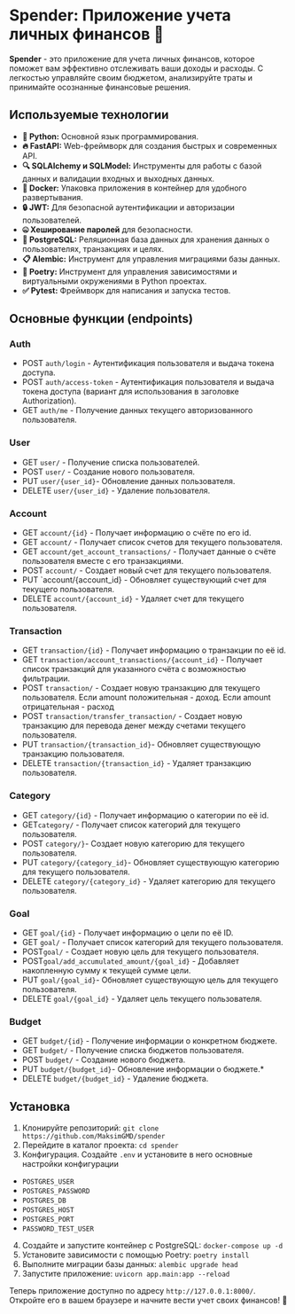 # Spender: Приложение учета личных финансов 💸
**Spender** - это приложение для учета личных финансов, которое поможет вам эффективно отслеживать ваши доходы и расходы. С легкостью управляйте своим бюджетом, анализируйте траты и принимайте осознанные финансовые решения.

## Используемые технологии
 -   **🐍 Python:** Основной язык программирования.
 -   **🔥 FastAPI:** Web-фреймворк для создания быстрых и современных API.
 -   **🔍 SQLAlchemy и SQLModel:** Инструменты для работы с базой данных и валидации входных и выходных данных.
 -   **🐋 Docker:** Упаковка приложения в контейнер для удобного развертывания.
 -   **🔒 JWT:** Для безопасной аутентификации и авторизации пользователей.
 -   **🤐 Хеширование паролей** для безопасности.
 -   **💾 PostgreSQL:** Реляционная база данных для хранения данных о пользователях, транзакциях и целях.
 -   **📋 Alembic:** Инструмент для управления миграциями базы данных.
 -   **🎻 Poetry:** Инструмент для управления зависимостями и виртуальными окружениями в Python проектах.
 -   **✅ Pytest:** Фреймворк для написания и запуска тестов.
## Основные функции (endpoints)
### Auth
 - POST `auth/login` - Аутентификация пользователя и выдача токена доступа.
 - POST `auth/access-token` - Аутентификация пользователя и выдача токена доступа (вариант для использования в заголовке Authorization).
 - GET `auth/me` - Получение данных текущего авторизованного пользователя.
 
### User
 - GET `user/` - Получение списка пользователей.
 - POST `user/` - Создание нового пользователя.
 - PUT `user/{user_id}`- Обновление данных пользователя.
 - DELETE `user/{user_id}` - Удаление пользователя.

### Account

 - GET `account/{id}` - Получает информацию о счёте по его id.
 - GET  `account/` - Получает список счетов для текущего пользователя.
 - GET `account/get_account_transactions/` - Получает данные о счёте пользователя вместе с его транзакциями.
 - POST `account/` - Создает новый счет для текущего пользователя.
 - PUT `account/{account_id} - Обновляет существующий счет для текущего пользователя.
 - DELETE `account/{account_id}` - Удаляет счет для текущего пользователя.

### Transaction
 - GET `transaction/{id}` - Получает информацию о транзакции по её id.
 - GET `transaction/account_transactions/{account_id}` - Получает список транзакций для указанного счёта с возможностью фильтрации.
 - POST `transaction/` - Создает новую транзакцию для текущего пользователя. Если amount положительная - доход. Если amount отрицательная - расход
 - POST `transaction/transfer_transaction/` - Создает новую транзакцию для перевода денег между счетами текущего пользователя.
 - PUT `transaction/{transaction_id}`- Обновляет существующую транзакцию пользователя.
 - DELETE `transaction/{transaction_id}` - Удаляет транзакцию пользователя.
### Category
 - GET `category/{id}` - Получает информацию о категории по её id.
 - GET`category/` - Получает список категорий для текущего пользователя.
 - POST `category/}`- Создает новую категорию для текущего пользователя.
 - PUT `category/{category_id}`- Обновляет существующую категорию для текущего пользователя.
 - DELETE `category/{category_id}` - Удаляет категорию для текущего пользователя.

### Goal
 - GET `goal/{id}` - Получает информацию о цели по её ID.
 - GET `goal/` - Получает список категорий для текущего пользователя.
 - POST`goal/` - Создает новую цель для текущего пользователя.
 - POST`goal/add_accumulated_amount/{goal_id}` - Добавляет накопленную сумму к текущей сумме цели.
 - PUT `goal/{goal_id}`- Обновляет существующую цель для текущего пользователя.
 - DELETE `goal/{goal_id}` - Удаляет цель текущего пользователя.

### Budget
 - GET `budget/{id}` - Получение информации о конкретном бюджете.
 - GET `budget/` - Получение списка бюджетов пользователя.
 - POST `budget/` - Создание нового бюджета.
 - PUT `budget/{budget_id}`- Обновление информации о бюджете.*
 - DELETE `budget/{budget_id}` - Удаление бюджета.
 
## Установка
 1. Клонируйте репозиторий: `git clone https://github.com/MaksimGMD/spender`
 2. Перейдите в каталог проекта: `cd spender`
 3. Конфигурация.  Создайте `.env` и установите в него основные настройки конфигурации
 - `POSTGRES_USER`
 - `POSTGRES_PASSWORD`
 - `POSTGRES_DB` 
 - `POSTGRES_HOST `
 - `POSTGRES_PORT`
 - `PASSWORD_TEST_USER`
4.  Создайте и запустите контейнер с PostgreSQL: `docker-compose up -d`
5.  Установите зависимости с помощью Poetry: `poetry install`
6.  Выполните миграции базы данных: `alembic upgrade head`
7.  Запустите приложение: `uvicorn app.main:app --reload`

Теперь приложение доступно по адресу `http://127.0.0.1:8000/`. Откройте его в вашем браузере и начните вести учет своих финансов! 🚀
